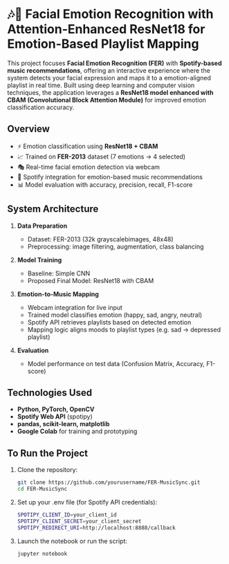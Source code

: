 # 🎶🤖 Facial Emotion Recognition with Attention-Enhanced ResNet18 for Emotion-Based Playlist Mapping 

This project focuses **Facial Emotion Recognition (FER)** with **Spotify-based music recommendations**, offering an interactive experience where the system detects your facial expression and maps it to a emotion-aligned playlist in real time. Built using deep learning and computer vision techniques, the application leverages a **ResNet18 model enhanced with CBAM (Convolutional Block Attention Module)** for improved emotion classification accuracy.

## Overview
- ⚡ Emotion classification using **ResNet18 + CBAM**
- 📈 Trained on **FER-2013** dataset (7 emotions → 4 selected)
- 🎭 Real-time facial emotion detection via webcam
- 🎼 Spotify integration for emotion-based music recommendations
- 📊 Model evaluation with accuracy, precision, recall, F1-score

## System Architecture
1. **Data Preparation**
   - Dataset: FER-2013 (32k grayscalebimages, 48x48)
   - Preprocessing: image filtering, augmentation, class balancing
     
2. **Model Training**
   - Baseline: Simple CNN
   - Proposed Final Model: ResNet18 with CBAM
     
3. **Emotion-to-Music Mapping**
   - Webcam integration for live input
   - Trained model classifies emotion (happy, sad, angry, neutral)
   - Spotify API retrieves playlists based on detected emotion
   - Mapping logic aligns moods to playlist types (e.g. sad → depressed playlist)
     
4. **Evaluation**
   - Model performance on test data (Confusion Matrix, Accuracy, F1-score)

## Technologies Used
- **Python, PyTorch, OpenCV**
- **Spotify Web API** (spotipy)
- **pandas, scikit-learn, matplotlib**
- **Google Colab** for training and prototyping

## To Run the Project
1. Clone the repository:
   ```sh
   git clone https://github.com/yourusername/FER-MusicSync.git
   cd FER-MusicSync

2. Set up your .env file (for Spotify API credentials):
   ```sh
   SPOTIPY_CLIENT_ID=your_client_id
   SPOTIPY_CLIENT_SECRET=your_client_secret
   SPOTIPY_REDIRECT_URI=http://localhost:8888/callback

3. Launch the notebook or run the script:
   ```sh
   jupyter notebook
